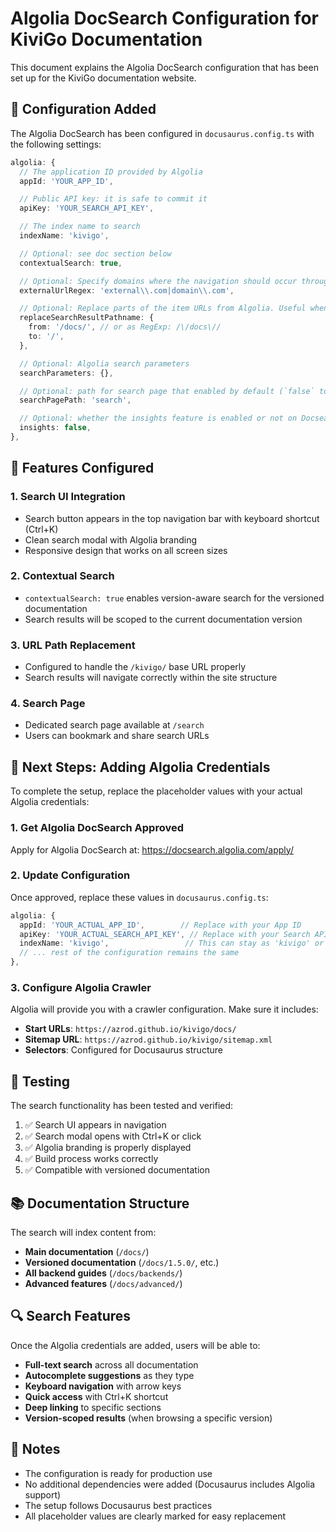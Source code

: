# Algolia DocSearch Configuration for KiviGo Documentation

This document explains the Algolia DocSearch configuration that has been set up for the KiviGo documentation website.

## 🔧 Configuration Added

The Algolia DocSearch has been configured in `docusaurus.config.ts` with the following settings:

```typescript
algolia: {
  // The application ID provided by Algolia
  appId: 'YOUR_APP_ID',

  // Public API key: it is safe to commit it
  apiKey: 'YOUR_SEARCH_API_KEY',

  // The index name to search
  indexName: 'kivigo',

  // Optional: see doc section below
  contextualSearch: true,

  // Optional: Specify domains where the navigation should occur through window.location instead on history.push
  externalUrlRegex: 'external\\.com|domain\\.com',

  // Optional: Replace parts of the item URLs from Algolia. Useful when using the same search index for multiple deployments using a different baseUrl.
  replaceSearchResultPathname: {
    from: '/docs/', // or as RegExp: /\/docs\//
    to: '/',
  },

  // Optional: Algolia search parameters
  searchParameters: {},

  // Optional: path for search page that enabled by default (`false` to disable it)
  searchPagePath: 'search',

  // Optional: whether the insights feature is enabled or not on Docsearch (`false` by default)
  insights: false,
},
```

## 🎯 Features Configured

### 1. **Search UI Integration**
- Search button appears in the top navigation bar with keyboard shortcut (Ctrl+K)
- Clean search modal with Algolia branding
- Responsive design that works on all screen sizes

### 2. **Contextual Search**
- `contextualSearch: true` enables version-aware search for the versioned documentation
- Search results will be scoped to the current documentation version

### 3. **URL Path Replacement**
- Configured to handle the `/kivigo/` base URL properly
- Search results will navigate correctly within the site structure

### 4. **Search Page**
- Dedicated search page available at `/search`
- Users can bookmark and share search URLs

## 🔑 Next Steps: Adding Algolia Credentials

To complete the setup, replace the placeholder values with your actual Algolia credentials:

### 1. **Get Algolia DocSearch Approved**
Apply for Algolia DocSearch at: https://docsearch.algolia.com/apply/

### 2. **Update Configuration**
Once approved, replace these values in `docusaurus.config.ts`:

```typescript
algolia: {
  appId: 'YOUR_ACTUAL_APP_ID',        // Replace with your App ID
  apiKey: 'YOUR_ACTUAL_SEARCH_API_KEY', // Replace with your Search API Key
  indexName: 'kivigo',                 // This can stay as 'kivigo' or use the index name provided by Algolia
  // ... rest of the configuration remains the same
},
```

### 3. **Configure Algolia Crawler**
Algolia will provide you with a crawler configuration. Make sure it includes:

- **Start URLs**: `https://azrod.github.io/kivigo/docs/`
- **Sitemap URL**: `https://azrod.github.io/kivigo/sitemap.xml`
- **Selectors**: Configured for Docusaurus structure

## 🧪 Testing

The search functionality has been tested and verified:

1. ✅ Search UI appears in navigation
2. ✅ Search modal opens with Ctrl+K or click
3. ✅ Algolia branding is properly displayed
4. ✅ Build process works correctly
5. ✅ Compatible with versioned documentation

## 📚 Documentation Structure

The search will index content from:

- **Main documentation** (`/docs/`)
- **Versioned documentation** (`/docs/1.5.0/`, etc.)
- **All backend guides** (`/docs/backends/`)
- **Advanced features** (`/docs/advanced/`)

## 🔍 Search Features

Once the Algolia credentials are added, users will be able to:

- **Full-text search** across all documentation
- **Autocomplete suggestions** as they type
- **Keyboard navigation** with arrow keys
- **Quick access** with Ctrl+K shortcut
- **Deep linking** to specific sections
- **Version-scoped results** (when browsing a specific version)

## 📝 Notes

- The configuration is ready for production use
- No additional dependencies were added (Docusaurus includes Algolia support)
- The setup follows Docusaurus best practices
- All placeholder values are clearly marked for easy replacement